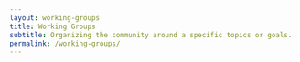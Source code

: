 ```yaml
---
layout: working-groups
title: Working Groups
subtitle: Organizing the community around a specific topics or goals.
permalink: /working-groups/
---
```

